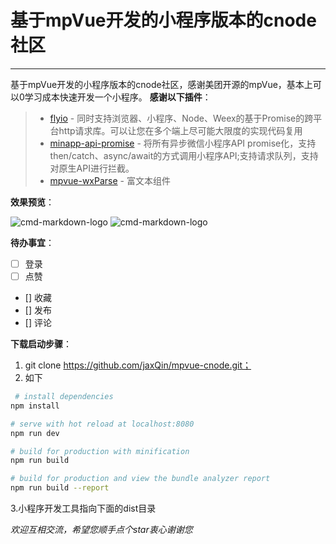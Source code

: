 # 基于mpVue开发的小程序版本的cnode社区

------

基于mpVue开发的小程序版本的cnode社区，感谢美团开源的mpVue，基本上可以0学习成本快速开发一个小程序。
**感谢以下插件**：

> * [flyio](https://github.com/wendux/fly/blob/master/README-CH.md) - 同时支持浏览器、小程序、Node、Weex的基于Promise的跨平台http请求库。可以让您在多个端上尽可能大限度的实现代码复用
> * [minapp-api-promise](https://github.com/bigmeow/minapp-api-promise) - 将所有异步微信小程序API promise化，支持then/catch、async/await的方式调用小程序API;支持请求队列，支持对原生API进行拦截。
> * [mpvue-wxParse](https://github.com/F-loat/mpvue-wxParse) - 富文本组件


**效果预览**：

![cmd-markdown-logo](http://ww3.sinaimg.cn/large/0060lm7Tly1fpy6k5k5tkg30b60ip1kx.gif)
![cmd-markdown-logo](http://ww1.sinaimg.cn/large/0060lm7Tly1fpy6rdhr8mg30b60iuhdt.gif)

**待办事宜**：
- [ ] 登录
- [ ] 点赞
- [] 收藏
- [] 发布
- [] 评论

**下载启动步骤**：

 1. git clone https://github.com/jaxQin/mpvue-cnode.git；
 2. 如下
``` bash
 # install dependencies
npm install

# serve with hot reload at localhost:8080
npm run dev

# build for production with minification
npm run build

# build for production and view the bundle analyzer report
npm run build --report
``` 
3.小程序开发工具指向下面的dist目录

*欢迎互相交流，希望您顺手点个star衷心谢谢您*
